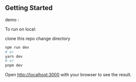 

## Getting Started

demo : 

To run on local:

clone this repo
change directory

```bash
npm run dev
# or
yarn dev
# or
pnpm dev
```

Open [http://localhost:3000](http://localhost:3000) with your browser to see the result.

